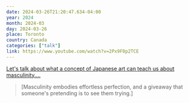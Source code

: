 ```yaml
---
date: 2024-03-26T21:20:47.634-04:00
year: 2024
month: 2024-03
day: 2024-03-26
place: Toronto
country: Canada
categories: ["talk"]
link: https://www.youtube.com/watch?v=2Px9F0p2TCE
---
```

[Let's talk about what a concept of Japanese art can teach us about masculinity....](https://www.youtube.com/watch?v=2Px9F0p2TCE)

> [Masculinity embodies effortless perfection, and a giveaway that someone's pretending is to see them trying.]
